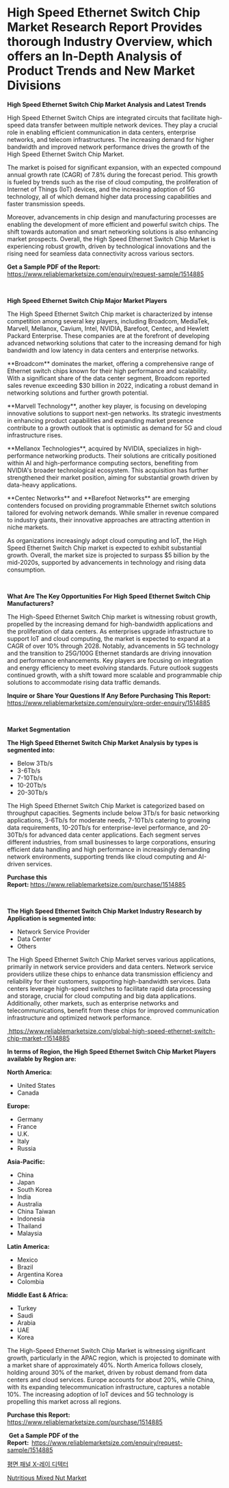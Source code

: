 <p><h1>High Speed Ethernet Switch Chip Market Research Report Provides thorough Industry Overview, which offers an In-Depth Analysis of Product Trends and New Market Divisions</h1></p><p><strong>High Speed Ethernet Switch Chip Market Analysis and Latest Trends</strong></p>
<p><p>High Speed Ethernet Switch Chips are integrated circuits that facilitate high-speed data transfer between multiple network devices. They play a crucial role in enabling efficient communication in data centers, enterprise networks, and telecom infrastructures. The increasing demand for higher bandwidth and improved network performance drives the growth of the High Speed Ethernet Switch Chip Market.</p><p>The market is poised for significant expansion, with an expected compound annual growth rate (CAGR) of 7.8% during the forecast period. This growth is fueled by trends such as the rise of cloud computing, the proliferation of Internet of Things (IoT) devices, and the increasing adoption of 5G technology, all of which demand higher data processing capabilities and faster transmission speeds.</p><p>Moreover, advancements in chip design and manufacturing processes are enabling the development of more efficient and powerful switch chips. The shift towards automation and smart networking solutions is also enhancing market prospects. Overall, the High Speed Ethernet Switch Chip Market is experiencing robust growth, driven by technological innovations and the rising need for seamless data connectivity across various sectors.</p></p>
<p><strong>Get a Sample PDF of the Report:&nbsp;</strong> <a href="https://www.reliablemarketsize.com/enquiry/request-sample/1514885?utm_campaign=1886&utm_medium=2&utm_source=Github&utm_content=ia&utm_term=18012025&utm_id=high-speed-ethernet-switch-chip">https://www.reliablemarketsize.com/enquiry/request-sample/1514885</a></p>
<p>&nbsp;</p>
<p><strong>High Speed Ethernet Switch Chip Major Market Players</strong></p>
<p><p>The High Speed Ethernet Switch Chip market is characterized by intense competition among several key players, including Broadcom, MediaTek, Marvell, Mellanox, Cavium, Intel, NVIDIA, Barefoot, Centec, and Hewlett Packard Enterprise. These companies are at the forefront of developing advanced networking solutions that cater to the increasing demand for high bandwidth and low latency in data centers and enterprise networks.</p><p>**Broadcom** dominates the market, offering a comprehensive range of Ethernet switch chips known for their high performance and scalability. With a significant share of the data center segment, Broadcom reported sales revenue exceeding $30 billion in 2022, indicating a robust demand in networking solutions and further growth potential.</p><p>**Marvell Technology**, another key player, is focusing on developing innovative solutions to support next-gen networks. Its strategic investments in enhancing product capabilities and expanding market presence contribute to a growth outlook that is optimistic as demand for 5G and cloud infrastructure rises.</p><p>**Mellanox Technologies**, acquired by NVIDIA, specializes in high-performance networking products. Their solutions are critically positioned within AI and high-performance computing sectors, benefiting from NVIDIA's broader technological ecosystem. This acquisition has further strengthened their market position, aiming for substantial growth driven by data-heavy applications.</p><p>**Centec Networks** and **Barefoot Networks** are emerging contenders focused on providing programmable Ethernet switch solutions tailored for evolving network demands. While smaller in revenue compared to industry giants, their innovative approaches are attracting attention in niche markets.</p><p>As organizations increasingly adopt cloud computing and IoT, the High Speed Ethernet Switch Chip market is expected to exhibit substantial growth. Overall, the market size is projected to surpass $5 billion by the mid-2020s, supported by advancements in technology and rising data consumption.</p></p>
<p>&nbsp;</p>
<p><strong>What Are The Key Opportunities For High Speed Ethernet Switch Chip Manufacturers?</strong></p>
<p><p>The High-Speed Ethernet Switch Chip market is witnessing robust growth, propelled by the increasing demand for high-bandwidth applications and the proliferation of data centers. As enterprises upgrade infrastructure to support IoT and cloud computing, the market is expected to expand at a CAGR of over 10% through 2028. Notably, advancements in 5G technology and the transition to 25G/100G Ethernet standards are driving innovation and performance enhancements. Key players are focusing on integration and energy efficiency to meet evolving standards. Future outlook suggests continued growth, with a shift toward more scalable and programmable chip solutions to accommodate rising data traffic demands.</p></p>
<p><strong>Inquire or Share Your Questions If Any Before Purchasing This Report:</strong> <a href="https://www.reliablemarketsize.com/enquiry/pre-order-enquiry/1514885?utm_campaign=1886&utm_medium=2&utm_source=Github&utm_content=ia&utm_term=18012025&utm_id=high-speed-ethernet-switch-chip">https://www.reliablemarketsize.com/enquiry/pre-order-enquiry/1514885</a></p>
<p>&nbsp;</p>
<p><strong>Market Segmentation</strong></p>
<p><strong>The High Speed Ethernet Switch Chip Market Analysis by types is segmented into:</strong></p>
<p><ul><li>Below 3Tb/s</li><li>3-6Tb/s</li><li>7-10Tb/s</li><li>10-20Tb/s</li><li>20-30Tb/s</li></ul></p>
<p><p>The High Speed Ethernet Switch Chip Market is categorized based on throughput capacities. Segments include below 3Tb/s for basic networking applications, 3-6Tb/s for moderate needs, 7-10Tb/s catering to growing data requirements, 10-20Tb/s for enterprise-level performance, and 20-30Tb/s for advanced data center applications. Each segment serves different industries, from small businesses to large corporations, ensuring efficient data handling and high performance in increasingly demanding network environments, supporting trends like cloud computing and AI-driven services.</p></p>
<p><strong>Purchase this Report:&nbsp;</strong><a href="https://www.reliablemarketsize.com/purchase/1514885?utm_campaign=1886&utm_medium=2&utm_source=Github&utm_content=ia&utm_term=18012025&utm_id=high-speed-ethernet-switch-chip">https://www.reliablemarketsize.com/purchase/1514885</a></p>
<p>&nbsp;</p>
<p><strong>The High Speed Ethernet Switch Chip Market Industry Research by Application is segmented into:</strong></p>
<p><ul><li>Network Service Provider</li><li>Data Center</li><li>Others</li></ul></p>
<p><p>The High Speed Ethernet Switch Chip Market serves various applications, primarily in network service providers and data centers. Network service providers utilize these chips to enhance data transmission efficiency and reliability for their customers, supporting high-bandwidth services. Data centers leverage high-speed switches to facilitate rapid data processing and storage, crucial for cloud computing and big data applications. Additionally, other markets, such as enterprise networks and telecommunications, benefit from these chips for improved communication infrastructure and optimized network performance.</p></p>
<p><a href="https://www.reliablemarketsize.com/global-high-speed-ethernet-switch-chip-market-r1514885?utm_campaign=1886&utm_medium=2&utm_source=Github&utm_content=ia&utm_term=18012025&utm_id=high-speed-ethernet-switch-chip">&nbsp;https://www.reliablemarketsize.com/global-high-speed-ethernet-switch-chip-market-r1514885</a></p>
<p><strong>In terms of Region, the High Speed Ethernet Switch Chip Market Players available by Region are:</strong></p>
<p>
    <p> <strong> North America: </strong>
        <ul>
            <li>United States</li>
            <li>Canada</li>
        </ul>
        </p> 
    <p> <strong> Europe: </strong>
        <ul>
            <li>Germany</li>
            <li>France</li>
            <li>U.K.</li>
            <li>Italy</li>
            <li>Russia</li>
        </ul>
        </p> 
    <p> <strong> Asia-Pacific: </strong>
        <ul>
            <li>China</li>
            <li>Japan</li>
            <li>South Korea</li>
            <li>India</li>
            <li>Australia</li>
            <li>China Taiwan</li>
            <li>Indonesia</li>
            <li>Thailand</li>
            <li>Malaysia</li>
        </ul>
        </p> 
    <p> <strong> Latin America: </strong>
        <ul>
            <li>Mexico</li>
            <li>Brazil</li>
            <li>Argentina Korea</li>
            <li>Colombia</li>
        </ul>
        </p> 
    <p> <strong> Middle East & Africa: </strong>
        <ul>
            <li>Turkey</li>
            <li>Saudi</li>
            <li>Arabia</li>
            <li>UAE</li>
            <li>Korea</li>
        </ul>
    </p>
    </p>
<p><p>The High-Speed Ethernet Switch Chip Market is witnessing significant growth, particularly in the APAC region, which is projected to dominate with a market share of approximately 40%. North America follows closely, holding around 30% of the market, driven by robust demand from data centers and cloud services. Europe accounts for about 20%, while China, with its expanding telecommunication infrastructure, captures a notable 10%. The increasing adoption of IoT devices and 5G technology is propelling this market across all regions.</p></p>
<p><strong>Purchase this Report: </strong><a href="https://www.reliablemarketsize.com/purchase/1514885?utm_campaign=1886&utm_medium=2&utm_source=Github&utm_content=ia&utm_term=18012025&utm_id=high-speed-ethernet-switch-chip">https://www.reliablemarketsize.com/purchase/1514885</a></p>
<p>&nbsp;<strong>Get a Sample PDF of the Report:&nbsp;&nbsp;</strong><a href="https://www.reliablemarketsize.com/enquiry/request-sample/1514885?utm_campaign=1886&utm_medium=2&utm_source=Github&utm_content=ia&utm_term=18012025&utm_id=high-speed-ethernet-switch-chip">https://www.reliablemarketsize.com/enquiry/request-sample/1514885</a></p>
<p><strong></strong></p>
<p><p><a href="https://github.com/laholand/Market-Research-Report-List-6/blob/main/277859431409.md?utm_campaign=1886&utm_medium=2&utm_source=Github&utm_content=ia&utm_term=18012025&utm_id=high-speed-ethernet-switch-chip">평면 패널 X-레이 디텍터</a></p><p><a href="https://github.com/vimar16th/Market-Research-Report-List-7/blob/main/nutritious-mixed-nut-market.md?utm_campaign=1886&utm_medium=2&utm_source=Github&utm_content=ia&utm_term=18012025&utm_id=high-speed-ethernet-switch-chip">Nutritious Mixed Nut Market</a></p></p>